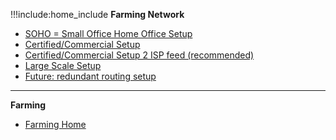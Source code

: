 !!!include:home_include
**Farming Network**
- [SOHO = Small Office Home Office Setup](/networking/network_soho)
- [Certified/Commercial Setup](/networking/network_datacenter)
- [Certified/Commercial Setup 2 ISP feed (recommended)](/networking/network_datacenter_two_isp)
- [Large Scale Setup](/networking/network_datacenter_large)
- [Future: redundant routing setup](/networking/network_datacenter_redundant) 

-----------
**Farming**
- [Farming Home](farming_intro)

